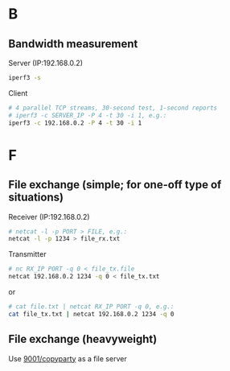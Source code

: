 # B

## Bandwidth measurement

Server (IP:192.168.0.2)

```bash
iperf3 -s
```

Client

```bash
# 4 parallel TCP streams, 30-second test, 1‑second reports
# iperf3 -c SERVER_IP -P 4 -t 30 -i 1, e.g.:
iperf3 -c 192.168.0.2 -P 4 -t 30 -i 1
```

# F

## File exchange (simple; for one-off type of situations)

Receiver (IP:192.168.0.2)

```bash
# netcat -l -p PORT > FILE, e.g.:
netcat -l -p 1234 > file_rx.txt
```

Transmitter

```bash
# nc RX_IP PORT -q 0 < file_tx.file
netcat 192.168.0.2 1234 -q 0 < file_tx.txt
```

or

```bash
# cat file.txt | netcat RX_IP PORT -q 0, e.g.:
cat file_tx.txt | netcat 192.168.0.2 1234 -q 0
```

## File exchange (heavyweight)

Use [9001/copyparty](https://github.com/9001/copyparty?tab=readme-ov-file#quickstart) as a file server
